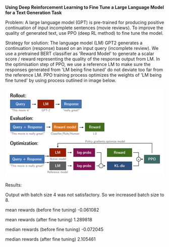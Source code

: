 **Using Deep Reinforcement Learning to Fine Tune a Large Language Model for a Text Generation Task**

Problem: 
A large language model (GPT) is pre-trained for producing positive continuation of input incomplete sentences (movie reviews). To improve the quality of generated text, use PPO (deep RL method) to fine tune the model.

Strategy for solution:
The language model (LM) GPT2 generates a continuation (response) based on an input query (incomplete review). We use a pretrained BERT classifier as 'Reward Model' to generate a scalar score / reward representing the quality of the response output from LM. In the optimisation step of PPO, we use a reference LM to make sure the responses generated from 'LM being fine tuned' do not deviate too far from the reference LM. PPO training process optimizes the weights of 'LM being fine tuned' by using process outlined in image below.

![alt text](https://github.com/s-arora1987/Deep-Reinforcement-Learning-to-Fine-Tune-a-Large-Language-Model/blob/main/trl_overview.png)

Results:

Output with batch size 4 was not satisfactory. So we increased batch size to 8. 

mean rewards (before fine tuning)   -0.061082

mean rewards (after fine tuning)     1.289818

median rewards (before fine tuning)   -0.072045

median rewards (after fine tuning)     2.105461
